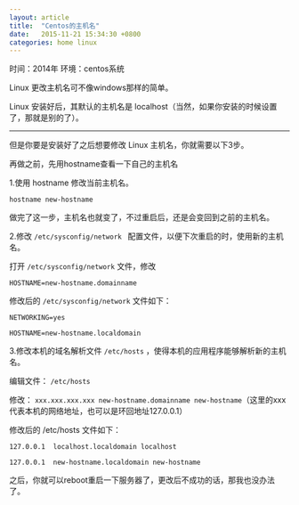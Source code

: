 ```yaml
---
layout: article
title:  "Centos的主机名"
date:   2015-11-21 15:34:30 +0800
categories: home linux
---
```



时间：2014年
环境：centos系统


Linux 更改主机名可不像windows那样的简单。

Linux 安装好后，其默认的主机名是 localhost（当然，如果你安装的时候设置了，那就是别的了）。


----------

但是你要是安装好了之后想要修改 Linux 主机名，你就需要以下3步。

再做之前，先用hostname查看一下自己的主机名

1.使用 hostname 修改当前主机名。
 
   `hostname new-hostname`

做完了这一步，主机名也就变了，不过重启后，还是会变回到之前的主机名。

2.修改 `/etc/sysconfig/network ` 配置文件，以便下次重启的时，使用新的主机名。

打开 `/etc/sysconfig/network` 文件，修改

    HOSTNAME=new-hostname.domainname

修改后的 `/etc/sysconfig/network` 文件如下：

    NETWORKING=yes
    
    HOSTNAME=new-hostname.localdomain

3.修改本机的域名解析文件 `/etc/hosts` ，使得本机的应用程序能够解析新的主机名。

编辑文件： `/etc/hosts`

修改： `xxx.xxx.xxx.xxx new-hostname.domainname new-hostname`（这里的xxx代表本机的网络地址，也可以是环回地址127.0.0.1）

修改后的 /etc/hosts 文件如下：

    127.0.0.1  localhost.localdomain localhost
    
    127.0.0.1  new-hostname.localdomain new-hostname

之后，你就可以reboot重启一下服务器了，更改后不成功的话，那我也没办法了。
